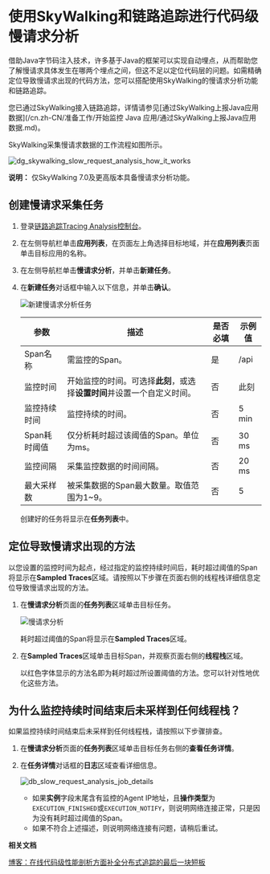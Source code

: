 # 使用SkyWalking和链路追踪进行代码级慢请求分析

借助Java字节码注入技术，许多基于Java的框架可以实现自动埋点，从而帮助您了解慢请求具体发生在哪两个埋点之间，但这不足以定位代码层的问题。如需精确定位导致慢请求出现的代码方法，您可以搭配使用SkyWalking的慢请求分析功能和链路追踪。

您已通过SkyWalking接入链路追踪，详情请参见[通过SkyWalking上报Java应用数据](/cn.zh-CN/准备工作/开始监控 Java 应用/通过SkyWalking上报Java应用数据.md)。

SkyWalking采集慢请求数据的工作流程如图所示。

![dg_skywalking_slow_request_analysis_how_it_works](https://static-aliyun-doc.oss-accelerate.aliyuncs.com/assets/img/zh-CN/3192607951/p139682.png)

**说明：** 仅SkyWalking 7.0及更高版本具备慢请求分析功能。

## 创建慢请求采集任务

1.  登录[链路追踪Tracing Analysis控制台](https://tracing.console.aliyun.com/)。

2.  在左侧导航栏单击**应用列表**，在页面左上角选择目标地域，并在**应用列表**页面单击目标应用的名称。

3.  在左侧导航栏单击**慢请求分析**，并单击**新建任务**。

4.  在**新建任务**对话框中输入以下信息，并单击**确认**。

    ![新建慢请求分析任务](https://static-aliyun-doc.oss-accelerate.aliyuncs.com/assets/img/zh-CN/3192607951/p139671.png)

    |参数|描述|是否必填|示例值|
    |--|--|----|---|
    |Span名称|需监控的Span。|是|/api|
    |监控时间|开始监控的时间。可选择**此刻**，或选择**设置时间**并设置一个自定义时间。|否|此刻|
    |监控持续时间|监控持续的时间。|否|5 min|
    |Span耗时阈值|仅分析耗时超过该阈值的Span。单位为ms。|否|30 ms|
    |监控间隔|采集监控数据的时间间隔。|否|20 ms|
    |最大采样数|被采集数据的Span最大数量。取值范围为1~9。|否|5|

    创建好的任务将显示在**任务列表**中。


## 定位导致慢请求出现的方法

以您设置的监控时间为起点，经过指定的监控持续时间后，耗时超过阈值的Span将显示在**Sampled Traces**区域。请按照以下步骤在页面右侧的线程栈详细信息定位导致慢请求出现的方法。

1.  在**慢请求分析**页面的**任务列表**区域单击目标任务。

    ![慢请求分析](https://static-aliyun-doc.oss-accelerate.aliyuncs.com/assets/img/zh-CN/3192607951/p139677.png)

    耗时超过阈值的Span将显示在**Sampled Traces**区域。

2.  在**Sampled Traces**区域单击目标Span，并观察页面右侧的**线程栈**区域。

    以红色字体显示的方法名即为耗时超过所设置阈值的方法。您可以针对性地优化这些方法。


## 为什么监控持续时间结束后未采样到任何线程栈？

如果监控持续时间结束后未采样到任何线程栈，请按照以下步骤排查。

1.  在**慢请求分析**页面的**任务列表**区域单击目标任务右侧的**查看任务详情**。

2.  在**任务详情**对话框的**日志**区域查看详细信息。

    ![db_slow_request_analysis_job_details](https://static-aliyun-doc.oss-accelerate.aliyuncs.com/assets/img/zh-CN/4192607951/p139680.png)

    -   如果**实例**字段末尾含有监控的Agent IP地址，且**操作类型**为`EXECUTION_FINISHED`或`EXECUTION_NOTIFY`，则说明网络连接正常，只是因为没有耗时超过阈值的Span。
    -   如果不符合上述描述，则说明网络连接有问题，请稍后重试。

**相关文档**  


[博客：在线代码级性能剖析方面补全分布式追踪的最后一块短板](http://skywalking.apache.org/zh/blog/2020-03-23-using-profiling-to-fix-the-blind-spot-of-distributed-tracing.html)

